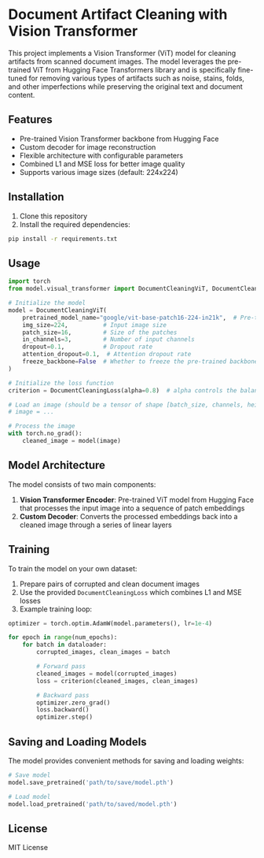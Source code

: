 # Document Artifact Cleaning with Vision Transformer

This project implements a Vision Transformer (ViT) model for cleaning artifacts from scanned document images. The model leverages the pre-trained ViT from Hugging Face Transformers library and is specifically fine-tuned for removing various types of artifacts such as noise, stains, folds, and other imperfections while preserving the original text and document content.

## Features

- Pre-trained Vision Transformer backbone from Hugging Face
- Custom decoder for image reconstruction
- Flexible architecture with configurable parameters
- Combined L1 and MSE loss for better image quality
- Supports various image sizes (default: 224x224)

## Installation

1. Clone this repository
2. Install the required dependencies:
```bash
pip install -r requirements.txt
```

## Usage

```python
import torch
from model.visual_transformer import DocumentCleaningViT, DocumentCleaningLoss

# Initialize the model
model = DocumentCleaningViT(
    pretrained_model_name="google/vit-base-patch16-224-in21k",  # Pre-trained model to use
    img_size=224,          # Input image size
    patch_size=16,         # Size of the patches
    in_channels=3,         # Number of input channels
    dropout=0.1,           # Dropout rate
    attention_dropout=0.1,  # Attention dropout rate
    freeze_backbone=False  # Whether to freeze the pre-trained backbone
)

# Initialize the loss function
criterion = DocumentCleaningLoss(alpha=0.8)  # alpha controls the balance between L1 and MSE loss

# Load an image (should be a tensor of shape [batch_size, channels, height, width])
# image = ...

# Process the image
with torch.no_grad():
    cleaned_image = model(image)
```

## Model Architecture

The model consists of two main components:

1. **Vision Transformer Encoder**: Pre-trained ViT model from Hugging Face that processes the input image into a sequence of patch embeddings
2. **Custom Decoder**: Converts the processed embeddings back into a cleaned image through a series of linear layers

## Training

To train the model on your own dataset:

1. Prepare pairs of corrupted and clean document images
2. Use the provided `DocumentCleaningLoss` which combines L1 and MSE losses
3. Example training loop:

```python
optimizer = torch.optim.AdamW(model.parameters(), lr=1e-4)

for epoch in range(num_epochs):
    for batch in dataloader:
        corrupted_images, clean_images = batch

        # Forward pass
        cleaned_images = model(corrupted_images)
        loss = criterion(cleaned_images, clean_images)

        # Backward pass
        optimizer.zero_grad()
        loss.backward()
        optimizer.step()
```

## Saving and Loading Models

The model provides convenient methods for saving and loading weights:

```python
# Save model
model.save_pretrained('path/to/save/model.pth')

# Load model
model.load_pretrained('path/to/saved/model.pth')
```

## License

MIT License
